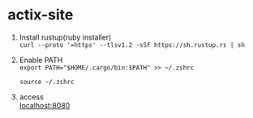 # actix-site

1. Install rustup(ruby installer)
   <br />
   `curl --proto '=https' --tlsv1.2 -sSf https://sh.rustup.rs | sh`

2. Enable PATH
   <br />
   `export PATH="$HOME/.cargo/bin:$PATH" >> ~/.zshrc`

   `source ~/.zshrc`

3. access
   <br />
   [localhost:8080](localhost:8080)
